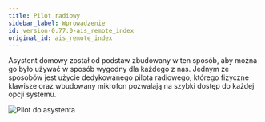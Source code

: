 ```yaml
---
title: Pilot radiowy
sidebar_label: Wprowadzenie
id: version-0.77.0-ais_remote_index
original_id: ais_remote_index
---
```


Asystent domowy został od podstaw zbudowany w ten sposób, aby można go było używać w sposób wygodny dla każdego z nas. Jednym ze sposobów jest użycie dedykowanego pilota radiowego, którego fizyczne klawisze oraz wbudowany mikrofon pozwalają na szybki dostęp do każdej opcji systemu.

![Pilot do asystenta](/AIS-docs/img/en/remote/remote.png)
